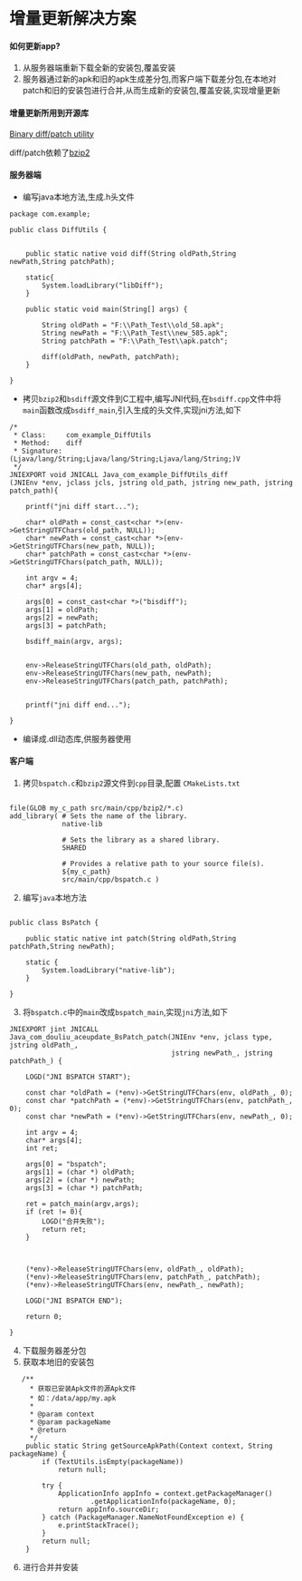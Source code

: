 
# 增量更新解决方案

#### 如何更新app?
1. 从服务器端重新下载全新的安装包,覆盖安装
2. 服务器通过新的apk和旧的apk生成差分包,而客户端下载差分包,在本地对patch和旧的安装包进行合并,从而生成新的安装包,覆盖安装,实现增量更新

#### 增量更新所用到开源库

[Binary diff/patch utility](http://www.daemonology.net/bsdiff/)

diff/patch依赖了[bzip2](http://www.bzip.org/)

#### 服务器端

- 编写java本地方法,生成.h头文件

```
package com.example;

public class DiffUtils {
	
	
	public static native void diff(String oldPath,String newPath,String patchPath);
	
	static{
		System.loadLibrary("libDiff");
	}
	
	public static void main(String[] args) {
		
		String oldPath = "F:\\Path_Test\\old_58.apk";
		String newPath = "F:\\Path_Test\\new_585.apk";
		String patchPath = "F:\\Path_Test\\apk.patch";
		
		diff(oldPath, newPath, patchPath);
	}

}

```
- 拷贝`bzip2`和`bsdiff`源文件到C工程中,编写JNI代码,在`bsdiff.cpp`文件中将`main`函数改成`bsdiff_main`,引入生成的头文件,实现jni方法,如下


```
/*
 * Class:     com_example_DiffUtils
 * Method:    diff
 * Signature: (Ljava/lang/String;Ljava/lang/String;Ljava/lang/String;)V
 */
JNIEXPORT void JNICALL Java_com_example_DiffUtils_diff
(JNIEnv *env, jclass jcls, jstring old_path, jstring new_path, jstring patch_path){

	printf("jni diff start...");

	char* oldPath = const_cast<char *>(env->GetStringUTFChars(old_path, NULL));
	char* newPath = const_cast<char *>(env->GetStringUTFChars(new_path, NULL));
	char* patchPath = const_cast<char *>(env->GetStringUTFChars(patch_path, NULL));

	int argv = 4;
	char* args[4];

	args[0] = const_cast<char *>("bisdiff");
	args[1] = oldPath;
	args[2] = newPath;
	args[3] = patchPath;

	bsdiff_main(argv, args);


	env->ReleaseStringUTFChars(old_path, oldPath);
	env->ReleaseStringUTFChars(new_path, newPath);
	env->ReleaseStringUTFChars(patch_path, patchPath);


	printf("jni diff end...");

}
```
- 编译成.dll动态库,供服务器使用

#### 客户端 

1. 拷贝`bspatch.c`和`bzip2`源文件到`cpp`目录,配置
`CMakeLists.txt`

```

file(GLOB my_c_path src/main/cpp/bzip2/*.c)
add_library( # Sets the name of the library.
             native-lib

             # Sets the library as a shared library.
             SHARED

             # Provides a relative path to your source file(s).
             ${my_c_path}
             src/main/cpp/bspatch.c )
```

2. 编写`java`本地方法

```

public class BsPatch {

    public static native int patch(String oldPath,String patchPath,String newPath);

    static {
        System.loadLibrary("native-lib");
    }

}
```
3. 将`bspatch.c`中的`main`改成`bspatch_main`,实现`jni`方法,如下

```
JNIEXPORT jint JNICALL
Java_com_douliu_aceupdate_BsPatch_patch(JNIEnv *env, jclass type, jstring oldPath_,
                                        jstring newPath_, jstring patchPath_) {

    LOGD("JNI BSPATCH START");

    const char *oldPath = (*env)->GetStringUTFChars(env, oldPath_, 0);
    const char *patchPath = (*env)->GetStringUTFChars(env, patchPath_, 0);
    const char *newPath = (*env)->GetStringUTFChars(env, newPath_, 0);

    int argv = 4;
    char* args[4];
    int ret;

    args[0] = "bspatch";
    args[1] = (char *) oldPath;
    args[2] = (char *) newPath;
    args[3] = (char *) patchPath;

    ret = patch_main(argv,args);
    if (ret != 0){
        LOGD("合并失败");
        return ret;
    }



    (*env)->ReleaseStringUTFChars(env, oldPath_, oldPath);
    (*env)->ReleaseStringUTFChars(env, patchPath_, patchPath);
    (*env)->ReleaseStringUTFChars(env, newPath_, newPath);

    LOGD("JNI BSPATCH END");

    return 0;

}
```

4. 下载服务器差分包
5. 获取本地旧的安装包

```
   /**
     * 获取已安装Apk文件的源Apk文件
     * 如：/data/app/my.apk
     *
     * @param context
     * @param packageName
     * @return
     */
    public static String getSourceApkPath(Context context, String packageName) {
        if (TextUtils.isEmpty(packageName))
            return null;

        try {
            ApplicationInfo appInfo = context.getPackageManager()
                    .getApplicationInfo(packageName, 0);
            return appInfo.sourceDir;
        } catch (PackageManager.NameNotFoundException e) {
            e.printStackTrace();
        }
        return null;
    }
```
6. 进行合并并安装
